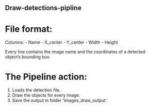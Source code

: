 ## Draw-detections-pipline

# File format:
Columns:
     - Name
     - X_center
     - Y_center
     - Width
     - Height
    
Every line contains the image name and the coordinates of a detected object’s bounding box.
 
 # The Pipeline action:

1. Loads the detection file.
2. Draw the objects for every image.
3. Save the output in folder 'Images_draw_output'.
